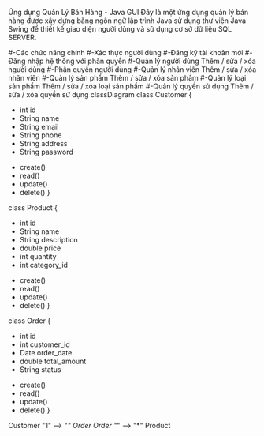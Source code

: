 Ứng dụng Quản Lý Bán Hàng - Java GUI Đây là một ứng dụng quản lý bán hàng được xây dựng bằng ngôn ngữ lập trình Java sử dụng thư viện Java Swing để thiết kế giao diện người dùng và sử dụng cơ sở dữ liệu SQL SERVER.

#-Các chức năng chính
#-Xác thực người dùng
#-Đăng ký tài khoản mới
#-Đăng nhập hệ thống với phân quyền
#-Quản lý người dùng Thêm / sửa / xóa người dùng
#-Phân quyền người dùng 
#-Quản lý nhân viên Thêm / sửa / xóa nhân viên 
#-Quản lý sản phẩm Thêm / sửa / xóa sản phẩm
#-Quản lý loại sản phẩm Thêm / sửa / xóa loại sản phẩm 
#-Quản lý quyền sử dụng Thêm / sửa / xóa quyền sử dụng
classDiagram
class Customer {
- int id
- String name
- String email
- String phone
- String address
- String password
+ create()
+ read()
+ update()
+ delete()
}

class Product {
- int id
- String name
- String description
- double price
- int quantity
- int category_id
+ create()
+ read()
+ update()
+ delete()
}

class Order {
- int id
- int customer_id
- Date order_date
- double total_amount
- String status
+ create()
+ read()
+ update()
+ delete()
}

Customer "1" --> "*" Order
Order "*" --> "*" Product

